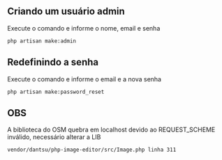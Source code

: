 ## Criando um usuário admin

Execute o comando e informe o nome, email e senha
```
php artisan make:admin
```

## Redefinindo a senha
Execute o comando e informe o email e a nova senha
```
php artisan make:password_reset
```

## OBS
A biblioteca do OSM quebra em localhost devido ao REQUEST_SCHEME inválido, necessário alterar a LIB
```
vendor/dantsu/php-image-editor/src/Image.php linha 311
```
